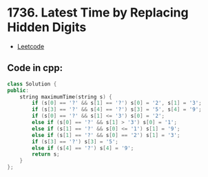 # 1736. Latest Time by Replacing Hidden Digits
- [Leetcode](https://leetcode.com/problems/latest-time-by-replacing-hidden-digits/description/)
## Code in cpp:
```cpp
class Solution {
public:
    string maximumTime(string s) {
        if (s[0] == '?' && s[1] == '?') s[0] = '2', s[1] = '3';
        if (s[3] == '?' && s[4] == '?') s[3] = '5', s[4] = '9';
        if (s[0] == '?' && s[1] <= '3') s[0] = '2';
        else if (s[0] == '?' && s[1] > '3') s[0] = '1';
        else if (s[1] == '?' && s[0] <= '1') s[1] = '9';
        else if (s[1] == '?' && s[0] == '2') s[1] = '3';
        if (s[3] == '?') s[3] = '5';
        else if (s[4] == '?') s[4] = '9';
        return s;
    }
};
```
